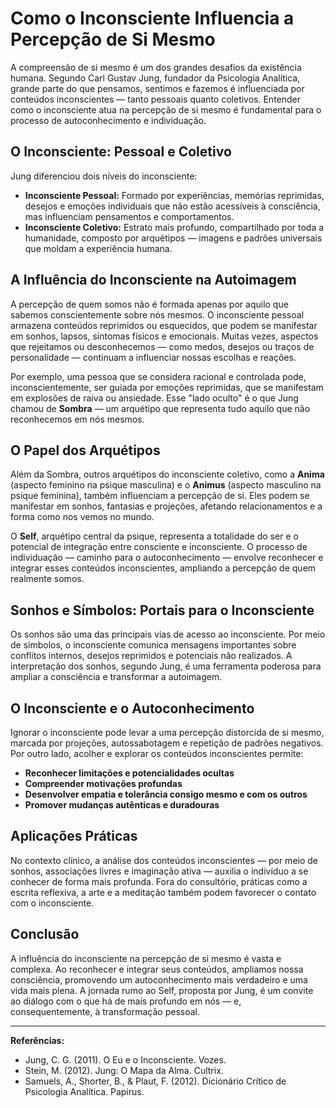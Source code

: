 
# Como o Inconsciente Influencia a Percepção de Si Mesmo

A compreensão de si mesmo é um dos grandes desafios da existência humana. Segundo Carl Gustav Jung, fundador da Psicologia Analítica, grande parte do que pensamos, sentimos e fazemos é influenciada por conteúdos inconscientes — tanto pessoais quanto coletivos. Entender como o inconsciente atua na percepção de si mesmo é fundamental para o processo de autoconhecimento e individuação.

## O Inconsciente: Pessoal e Coletivo

Jung diferenciou dois níveis do inconsciente:

- **Inconsciente Pessoal:** Formado por experiências, memórias reprimidas, desejos e emoções individuais que não estão acessíveis à consciência, mas influenciam pensamentos e comportamentos.
- **Inconsciente Coletivo:** Estrato mais profundo, compartilhado por toda a humanidade, composto por arquétipos — imagens e padrões universais que moldam a experiência humana.

## A Influência do Inconsciente na Autoimagem

A percepção de quem somos não é formada apenas por aquilo que sabemos conscientemente sobre nós mesmos. O inconsciente pessoal armazena conteúdos reprimidos ou esquecidos, que podem se manifestar em sonhos, lapsos, sintomas físicos e emocionais. Muitas vezes, aspectos que rejeitamos ou desconhecemos — como medos, desejos ou traços de personalidade — continuam a influenciar nossas escolhas e reações.

Por exemplo, uma pessoa que se considera racional e controlada pode, inconscientemente, ser guiada por emoções reprimidas, que se manifestam em explosões de raiva ou ansiedade. Esse "lado oculto" é o que Jung chamou de **Sombra** — um arquétipo que representa tudo aquilo que não reconhecemos em nós mesmos.

## O Papel dos Arquétipos

Além da Sombra, outros arquétipos do inconsciente coletivo, como a **Anima** (aspecto feminino na psique masculina) e o **Animus** (aspecto masculino na psique feminina), também influenciam a percepção de si. Eles podem se manifestar em sonhos, fantasias e projeções, afetando relacionamentos e a forma como nos vemos no mundo.

O **Self**, arquétipo central da psique, representa a totalidade do ser e o potencial de integração entre consciente e inconsciente. O processo de individuação — caminho para o autoconhecimento — envolve reconhecer e integrar esses conteúdos inconscientes, ampliando a percepção de quem realmente somos.

## Sonhos e Símbolos: Portais para o Inconsciente

Os sonhos são uma das principais vias de acesso ao inconsciente. Por meio de símbolos, o inconsciente comunica mensagens importantes sobre conflitos internos, desejos reprimidos e potenciais não realizados. A interpretação dos sonhos, segundo Jung, é uma ferramenta poderosa para ampliar a consciência e transformar a autoimagem.

## O Inconsciente e o Autoconhecimento

Ignorar o inconsciente pode levar a uma percepção distorcida de si mesmo, marcada por projeções, autossabotagem e repetição de padrões negativos. Por outro lado, acolher e explorar os conteúdos inconscientes permite:

- **Reconhecer limitações e potencialidades ocultas**
- **Compreender motivações profundas**
- **Desenvolver empatia e tolerância consigo mesmo e com os outros**
- **Promover mudanças autênticas e duradouras**

## Aplicações Práticas

No contexto clínico, a análise dos conteúdos inconscientes — por meio de sonhos, associações livres e imaginação ativa — auxilia o indivíduo a se conhecer de forma mais profunda. Fora do consultório, práticas como a escrita reflexiva, a arte e a meditação também podem favorecer o contato com o inconsciente.

## Conclusão

A influência do inconsciente na percepção de si mesmo é vasta e complexa. Ao reconhecer e integrar seus conteúdos, ampliamos nossa consciência, promovendo um autoconhecimento mais verdadeiro e uma vida mais plena. A jornada rumo ao Self, proposta por Jung, é um convite ao diálogo com o que há de mais profundo em nós — e, consequentemente, à transformação pessoal.

---
**Referências:**
- Jung, C. G. (2011). O Eu e o Inconsciente. Vozes.
- Stein, M. (2012). Jung: O Mapa da Alma. Cultrix.
- Samuels, A., Shorter, B., & Plaut, F. (2012). Dicionário Crítico de Psicologia Analítica. Papirus.
```
